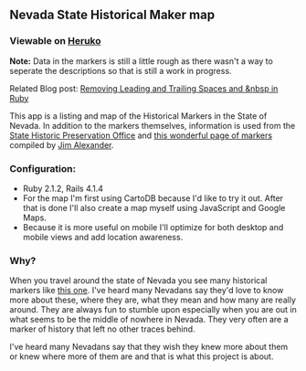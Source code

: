 ## Nevada State Historical Maker map

### Viewable on [Heruko](http://nevada-historical-markers.herokuapp.com/) 
__Note:__ Data in the markers is still a little rough as there wasn't a way to seperate the descriptions so that is still a work in progress. 

Related Blog post: [Removing Leading and Trailing Spaces and &nbsp in Ruby](http://io.zack.io/blog/2014/10/17/removing-leading-and-trailing-spaces-and-and-nbsp-in-ruby/)

This app is a listing and map of the Historical Markers in the State of Nevada. In addition to the markers themselves, information is used from the [State Historic Preservation Office](http://shpo.nv.gov/home/historical-markers) and [this wonderful page of markers](http://www.oiccam.com/reno/historical_markers/nvmarkers/number.htm) compiled by [Jim Alexander](http://www.oiccam.com/reno/historical_markers/nvmarkers/).


### Configuration:
* Ruby 2.1.2, Rails 4.1.4
* For the map I'm first using CartoDB because I'd like to try it out. After that is done I'll also create a map myself using JavaScript and Google Maps.
* Because it is more useful on mobile I'll optimize for both desktop and mobile views and add location awareness.

### Why?
When you travel around the state of Nevada you see many historical markers like [this one](https://www.flickr.com/photos/quikbeam/192446147). I've heard many Nevadans say they'd love to know more about these, where they are, what they mean and how many are really around. They are always fun to stumble upon especially when you are out in what seems to be the middle of nowhere in Nevada. They very often are a marker of history that left no other traces behind. 

I've heard many Nevadans say that they wish they knew more about them or knew where more of them are and that is what this project is about. 



